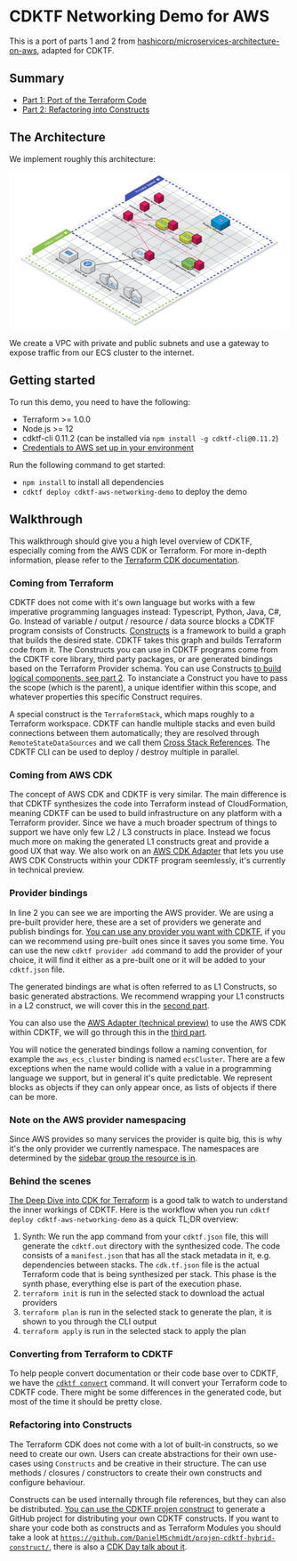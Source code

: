 # CDKTF Networking Demo for AWS

This is a port of parts 1 and 2 from [hashicorp/microservices-architecture-on-aws](https://github.com/hashicorp/microservices-architecture-on-aws/tree/part-2), adapted for CDKTF.

## Summary

- [Part 1: Port of the Terraform Code](https://github.com/DanielMSchmidt/cdktf-aws-networking-demo/tree/part-1)
- [Part 2: Refactoring into Constructs](https://github.com/DanielMSchmidt/cdktf-aws-networking-demo/tree/part-2)

## The Architecture

We implement roughly this architecture:

![Architecture](https://github.com/hashicorp/microservices-architecture-on-aws/raw/main/images/aws-consul-ecs-finalized-architecture.png)

We create a VPC with private and public subnets and use a gateway to expose traffic from our ECS cluster to the internet.

## Getting started

To run this demo, you need to have the following:

- Terraform >= 1.0.0
- Node.js >= 12
- cdktf-cli 0.11.2 (can be installed via `npm install -g cdktf-cli@0.11.2`)
- [Credentials to AWS set up in your environment](https://github.com/hashicorp/microservices-architecture-on-aws#prerequisites)

Run the following command to get started:

- `npm install` to install all dependencies
- `cdktf deploy cdktf-aws-networking-demo` to deploy the demo

## Walkthrough

This walkthrough should give you a high level overview of CDKTF, especially coming from the AWS CDK or Terraform. For more in-depth information, please refer to the [Terraform CDK documentation](https://www.terraform.io/cdktf).

### Coming from Terraform

CDKTF does not come with it's own language but works with a few imperative programming languages instead: Typescript, Python, Java, C#, Go. Instead of variable / output / resource / data source blocks a CDKTF program consists of Constructs. [Constructs](https://github.com/aws/constructs) is a framework to build a graph that builds the desired state. CDKTF takes this graph and builds Terraform code from it. The Constructs you can use in CDKTF programs come from the CDKTF core library, third party packages, or are generated bindings based on the Terraform Provider schema. You can use Constructs [to build logical components, see part 2](https://github.com/DanielMSchmidt/cdktf-aws-networking-demo/tree/part-2). To instanciate a Construct you have to pass the scope (which is the parent), a unique identifier within this scope, and whatever properties this specific Construct requires.

A special construct is the `TerraformStack`, which maps roughly to a Terraform workspace. CDKTF can handle multiple stacks and even build connections between them automatically; they are resolved through `RemoteStateDataSources` and we call them [Cross Stack References](https://www.terraform.io/cdktf/concepts/stacks#cross-stack-references). The CDKTF CLI can be used to deploy / destroy multiple in parallel.

### Coming from AWS CDK

The concept of AWS CDK and CDKTF is very similar. The main difference is that CDKTF synthesizes the code into Terraform instead of CloudFormation, meaning CDKTF can be used to build infrastructure on any platform with a Terraform provider. Since we have a much broader spectrum of things to support we have only few L2 / L3 constructs in place. Instead we focus much more on making the generated L1 constructs great and provide a good UX that way. We also work on an [AWS CDK Adapter](https://www.terraform.io/cdktf/create-and-deploy/aws-adapter) that lets you use AWS CDK Constructs within your CDKTF program seemlessly, it's currently in technical preview.

### Provider bindings

In line 2 you can see we are importing the AWS provider. We are using a pre-built provider here, these are a set of providers we generate and publish bindings for. [You can use any provider you want with CDKTF](https://www.terraform.io/cdktf/concepts/providers-and-resources#add-provider-to-cdktf-json), if you can we recommend using pre-built ones since it saves you some time. You can use the new `cdktf provider add` command to add the provider of your choice, it will find it either as a pre-built one or it will be added to your `cdktf.json` file.

The generated bindings are what is often referred to as L1 Constructs, so basic generated abstractions. We recommend wrapping your L1 constructs in a L2 construct, we will cover this in the [second part](https://github.com/danielmschmidt/cdktf-aws-networking-demo/tree/part-2).

You can also use the [AWS Adapter (technical preview)](https://github.com/hashicorp/cdktf-aws-cdk) to use the AWS CDK within CDKTF, we will go through this in the [third part](https://github.com/danielmschmidt/cdktf-aws-networking-demo/tree/part-3).

You will notice the generated bindings follow a naming convention, for example the `aws_ecs_cluster` binding is named `ecsCluster`. There are a few exceptions when the name would collide with a value in a programming language we support, but in general it's quite predictable. We represent blocks as objects if they can only appear once, as lists of objects if there can be more.

### Note on the AWS provider namespacing

Since AWS provides so many services the provider is quite big, this is why it's the only provider we currently namespace. The namespaces are determined by the [sidebar group the resource is in](https://registry.terraform.io/providers/hashicorp/aws/latest/docs).

### Behind the scenes

[The Deep Dive into CDK for Terraform](https://www.youtube.com/watch?v=nNr8JrN-9HE&t=2s) is a good talk to watch to understand the inner workings of CDKTF.
Here is the workflow when you run `cdktf deploy cdktf-aws-networking-demo` as a quick TL;DR overview:

1. Synth: We run the app command from your `cdktf.json` file, this will generate the `cdktf.out` directory with the synthesized code. The code consists of a `manifest.json` that has all the stack metadata in it, e.g. dependencies between stacks. The `cdk.tf.json` file is the actual Terraform code that is being synthesized per stack. This phase is the synth phase, everything else is part of the execution phase.
2. `terraform init` is run in the selected stack to download the actual providers
3. `terraform plan` is run in the selected stack to generate the plan, it is shown to you through the CLI output
4. `terraform apply` is run in the selected stack to apply the plan

### Converting from Terraform to CDKTF

To help people convert documentation or their code base over to CDKTF, we have the [`cdktf convert`](https://www.terraform.io/cdktf/cli-reference/commands#convert) command. It will convert your Terraform code to CDKTF code. There might be some differences in the generated code, but most of the time it should be pretty close.

### Refactoring into Constructs

The Terraform CDK does not come with a lot of built-in constructs, so we need to create our own.
Users can create abstractions for their own use-cases using `Constructs` and be creative in their structure. The can use methods / closures / constructors to create their own constructs and configure behaviour.

Constructs can be used internally through file references, but they can also be distributed. [You can use the CDKTF projen construct](https://github.com/projen/projen/blob/main/src/cdktf/cdktf-construct.ts#L28) to generate a GitHub project for distributing your own CDKTF constructs. If you want to share your code both as constructs and as Terraform Modules you should take a look at [`https://github.com/DanielMSchmidt/projen-cdktf-hybrid-construct/`](https://github.com/DanielMSchmidt/projen-cdktf-hybrid-construct/), there is also a [CDK Day talk about it](https://www.youtube.com/watch?v=s8tO-ymVQPg&t=10267s).
